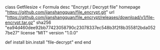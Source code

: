 class Getfilesize < Formula
  desc "Encrypt / Decrypt file"
  homepage "https://github.com/jianshangquan/file_encrypt.git"
  url "https://github.com/jianshangquan/file_encrypt/releases/download/v1/file-encrypt.tar.gz"
  sha256 "ea94d460dee92bb77423058790c23078337ec548b3f2f8b355812bda0527be27"
  license "MIT"
  version "1.0.0"

  def install
    bin.install "file-decrypt"
  end
end